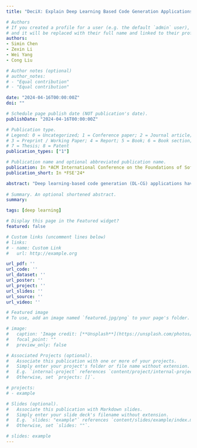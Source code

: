 ```yaml
---
title: "DeciX: Explain Deep Learning Based Code Generation Applications"

# Authors
# If you created a profile for a user (e.g. the default `admin` user), write the username (folder name) here
# and it will be replaced with their full name and linked to their profile.
authors:
- Simin Chen
- Zexin Li
- Wei Yang
- Cong Liu

# Author notes (optional)
# author_notes:
# - "Equal contribution"
# - "Equal contribution"

date: "2024-04-16T00:00:00Z"
doi: ""

# Schedule page publish date (NOT publication's date).
publishDate: "2024-04-16T00:00:00Z"

# Publication type.
# Legend: 0 = Uncategorized; 1 = Conference paper; 2 = Journal article;
# 3 = Preprint / Working Paper; 4 = Report; 5 = Book; 6 = Book section;
# 7 = Thesis; 8 = Patent
publication_types: ["1"]

# Publication name and optional abbreviated publication name.
publication: In *ACM International Conference on the Foundations of Software Engineering 2024*
publication_short: In *FSE'24*

abstract: "Deep learning-based code generation (DL-CG) applications have shown great potential for assisting developers in programming with human-competitive accuracy. However, the lack of transparency in such applications due to the uninterpretable nature of deep learning models makes the automatically generated programs untrustworthy. In this paper, we develop DeciX, an explanation method dedicated to deep learning-based code models. DeciX is motivated by observing two unique properties of DL-CG applications: output-to-output dependencies and irrelevant value and semantic space. These properties violate the fundamental assumptions made in existing explainable DL techniques and thus cause applying existing techniques to DL-CG applications rather pessimistic and even incorrect. DeciX addresses these two limitations by constructing a causal inference dependency graph, containing a novel method leveraging causal inference that can accurately quantify the contribution of each dependency edge in the graph to the end prediction result. Proved by extensive experiments assessing popular, widely-used DL-CG applications and several baseline methods, DeciX is able to achieve significantly better performance compared to state-of-the-art in terms of several critical performance metrics, including correctness, succinctness, stability, and overhead. Furthermore, DeciX can be applied to practical scenarios since it does not require any knowledge of the DL-CG model under explanation. We have also conducted case studies that demonstrate the applicability of DeciX in practice."
  
# Summary. An optional shortened abstract.
summary:

tags: [deep learning]

# Display this page in the Featured widget?
featured: false

# Custom links (uncomment lines below)
# links:
# - name: Custom Link
#   url: http://example.org

url_pdf: ''
url_code: ''
url_dataset: ''
url_poster: ''
url_project: ''
url_slides: ''
url_source: ''
url_video: ''

# Featured image
# To use, add an image named `featured.jpg/png` to your page's folder.

# image:
#   caption: 'Image credit: [**Unsplash**](https://unsplash.com/photos/pLCdAaMFLTE)'
#   focal_point: ""
#   preview_only: false

# Associated Projects (optional).
#   Associate this publication with one or more of your projects.
#   Simply enter your project's folder or file name without extension.
#   E.g. `internal-project` references `content/project/internal-project/index.md`.
#   Otherwise, set `projects: []`.

# projects:
# - example

# Slides (optional).
#   Associate this publication with Markdown slides.
#   Simply enter your slide deck's filename without extension.
#   E.g. `slides: "example"` references `content/slides/example/index.md`.
#   Otherwise, set `slides: ""`.

# slides: example
---
```

<!--
{{% callout note %}}
Click the *Cite* button above to demo the feature to enable visitors to import publication metadata into their reference management software.
{{% /callout %}}

{{% callout note %}}
Create your slides in Markdown - click the *Slides* button to check out the example.
{{% /callout %}}

Supplementary notes can be added here, including [code, math, and images](https://wowchemy.com/docs/writing-markdown-latex/). -->
